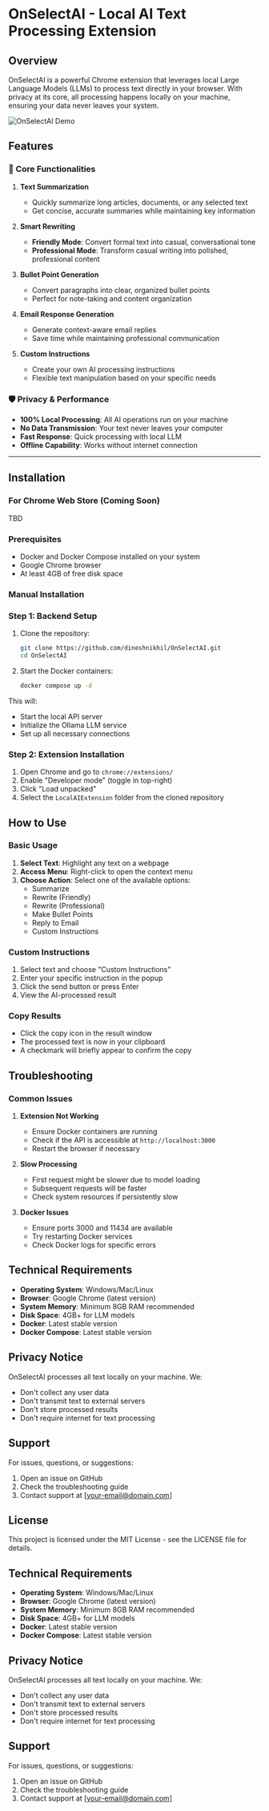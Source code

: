 # OnSelectAI - Local AI Text Processing Extension

## Overview

OnSelectAI is a powerful Chrome extension that leverages local Large Language Models (LLMs) to process text directly in your browser. With privacy at its core, all processing happens locally on your machine, ensuring your data never leaves your system.

![OnSelectAI Demo](path_to_demo_gif)

## Features

### 🎯 Core Functionalities

1. **Text Summarization**

   - Quickly summarize long articles, documents, or any selected text
   - Get concise, accurate summaries while maintaining key information

2. **Smart Rewriting**

   - **Friendly Mode**: Convert formal text into casual, conversational tone
   - **Professional Mode**: Transform casual writing into polished, professional content

3. **Bullet Point Generation**

   - Convert paragraphs into clear, organized bullet points
   - Perfect for note-taking and content organization

4. **Email Response Generation**

   - Generate context-aware email replies
   - Save time while maintaining professional communication

5. **Custom Instructions**
   - Create your own AI processing instructions
   - Flexible text manipulation based on your specific needs

### 🛡️ Privacy & Performance

- **100% Local Processing**: All AI operations run on your machine
- **No Data Transmission**: Your text never leaves your computer
- **Fast Response**: Quick processing with local LLM
- **Offline Capability**: Works without internet connection

---

## Installation

### For Chrome Web Store (Coming Soon)

TBD

### Prerequisites

- Docker and Docker Compose installed on your system
- Google Chrome browser
- At least 4GB of free disk space

### Manual Installation

### Step 1: Backend Setup

1. Clone the repository:

   ```bash
   git clone https://github.com/dineshnikhil/OnSelectAI.git
   cd OnSelectAI
   ```

2. Start the Docker containers:

   ```bash
   docker compose up -d
   ```

This will:

- Start the local API server
- Initialize the Ollama LLM service
- Set up all necessary connections

### Step 2: Extension Installation

1. Open Chrome and go to `chrome://extensions/`
2. Enable "Developer mode" (toggle in top-right)
3. Click "Load unpacked"
4. Select the `LocalAIExtension` folder from the cloned repository

## How to Use

### Basic Usage

1. **Select Text**: Highlight any text on a webpage
2. **Access Menu**: Right-click to open the context menu
3. **Choose Action**: Select one of the available options:
   - Summarize
   - Rewrite (Friendly)
   - Rewrite (Professional)
   - Make Bullet Points
   - Reply to Email
   - Custom Instructions

### Custom Instructions

1. Select text and choose "Custom Instructions"
2. Enter your specific instruction in the popup
3. Click the send button or press Enter
4. View the AI-processed result

### Copy Results

- Click the copy icon in the result window
- The processed text is now in your clipboard
- A checkmark will briefly appear to confirm the copy

## Troubleshooting

### Common Issues

1. **Extension Not Working**

   - Ensure Docker containers are running
   - Check if the API is accessible at `http://localhost:3000`
   - Restart the browser if necessary

2. **Slow Processing**

   - First request might be slower due to model loading
   - Subsequent requests will be faster
   - Check system resources if persistently slow

3. **Docker Issues**
   - Ensure ports 3000 and 11434 are available
   - Try restarting Docker services
   - Check Docker logs for specific errors

## Technical Requirements

- **Operating System**: Windows/Mac/Linux
- **Browser**: Google Chrome (latest version)
- **System Memory**: Minimum 8GB RAM recommended
- **Disk Space**: 4GB+ for LLM models
- **Docker**: Latest stable version
- **Docker Compose**: Latest stable version

## Privacy Notice

OnSelectAI processes all text locally on your machine. We:

- Don't collect any user data
- Don't transmit text to external servers
- Don't store processed results
- Don't require internet for text processing

## Support

For issues, questions, or suggestions:

1. Open an issue on GitHub
2. Check the troubleshooting guide
3. Contact support at [your-email@domain.com]

## License

This project is licensed under the MIT License - see the LICENSE file for details.

## Technical Requirements

- **Operating System**: Windows/Mac/Linux
- **Browser**: Google Chrome (latest version)
- **System Memory**: Minimum 8GB RAM recommended
- **Disk Space**: 4GB+ for LLM models
- **Docker**: Latest stable version
- **Docker Compose**: Latest stable version

## Privacy Notice

OnSelectAI processes all text locally on your machine. We:

- Don't collect any user data
- Don't transmit text to external servers
- Don't store processed results
- Don't require internet for text processing

## Support

For issues, questions, or suggestions:

1. Open an issue on GitHub
2. Check the troubleshooting guide
3. Contact support at [your-email@domain.com]
